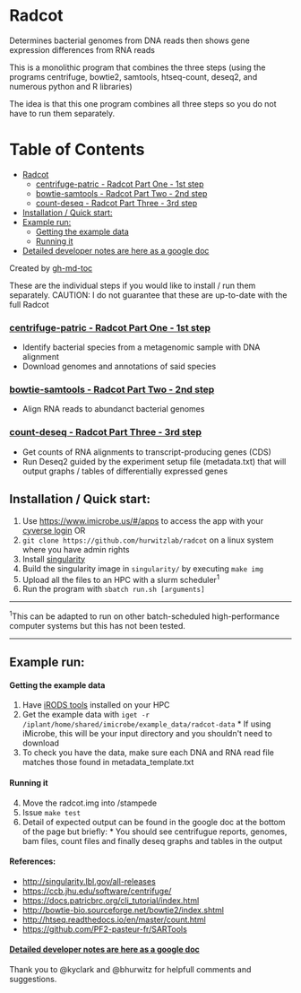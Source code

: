 # Radcot
Determines bacterial genomes from DNA reads then shows gene expression differences from RNA reads

This is a monolithic program that combines the three steps
(using the programs centrifuge, bowtie2, samtools, htseq-count, deseq2, and numerous python and R libraries)

The idea is that this one program combines all three steps so you do not have to run them separately.

Table of Contents
=================
* [Radcot](#radcot)
  * [<a href="https://github.com/hurwitzlab/centrifuge-patric">centrifuge-patric - Radcot Part One - 1st step</a>](#centrifuge-patric---radcot-part-one---1st-step)
  * [<a href="https://github.com/hurwitzlab/bowtie-samtools">bowtie-samtools - Radcot Part Two - 2nd step</a>](#bowtie-samtools---radcot-part-two---2nd-step)
  * [<a href="https://github.com/hurwitzlab/count-deseq">count-deseq - Radcot Part Three - 3rd step</a>](#count-deseq---radcot-part-three---3rd-step)
* [Installation / Quick start:](#installation--quick-start)
* [Example run:](#example-run)
  * [Getting the example data](#getting-the-example-data)
  * [Running it](#running-it)
* [<a href="https://docs.google.com/document/d/1OaRuW3EOhO2MUyvw8gILqukx_Rr7znnN--M_D5QHS2M/edit?usp=sharing" rel="nofollow">Detailed developer notes are here as a google doc</a>](#detailed-developer-notes-are-here-as-a-google-doc)

Created by [gh-md-toc](https://github.com/ekalinin/github-markdown-toc)

These are the individual steps if you would like to install / run them separately. CAUTION: I do not guarantee that these are up-to-date with the full Radcot

### [centrifuge-patric - Radcot Part One - 1st step](https://github.com/hurwitzlab/centrifuge-patric)
- Identify bacterial species from a metagenomic sample with DNA alignment
- Download genomes and annotations of said species

### [bowtie-samtools - Radcot Part Two - 2nd step](https://github.com/hurwitzlab/bowtie-samtools)
- Align RNA reads to abundanct bacterial genomes

### [count-deseq - Radcot Part Three - 3rd step](https://github.com/hurwitzlab/count-deseq)
- Get counts of RNA alignments to transcript-producing genes (CDS)
- Run Deseq2 guided by the experiment setup file (metadata.txt) that will output graphs / tables of differentially expressed genes

## Installation / Quick start:
1. Use https://www.imicrobe.us/#/apps to access the app with your [cyverse login](http://www.cyverse.org/create-account)
OR
2. `git clone https://github.com/hurwitzlab/radcot` on a linux system where you have admin rights
3. Install [singularity](http://singularity.lbl.gov/all-releases)
4. Build the singularity image in `singularity/` by executing `make img`
5. Upload all the files to an HPC with a slurm scheduler<sup>1</sup>
6. Run the program with `sbatch run.sh [arguments]`

---
<sup>1</sup>This can be adapted to run on other 
batch-scheduled high-performance computer systems 
but this has not been tested.

---

## Example run:
#### Getting the example data
  1. Have [iRODS tools](https://docs.irods.org/master/getting_started/download/) installed on your HPC
  2. Get the example data with `iget -r /iplant/home/shared/imicrobe/example_data/radcot-data`
    * If using iMicrobe, this will be your input directory and you shouldn't need to download
  3. To check you have the data, make sure each DNA and RNA read file matches those found in metadata_template.txt

#### Running it
  4. Move the radcot.img into /stampede
  5. Issue `make test`
  6. Detail of expected output can be found in the google doc at the bottom of the page but briefly:
    * You should see centrifugue reports, genomes, bam files, count files and finally deseq graphs and tables
    in the output
    
#### References:
* http://singularity.lbl.gov/all-releases
* https://ccb.jhu.edu/software/centrifuge/
* https://docs.patricbrc.org/cli_tutorial/index.html
* http://bowtie-bio.sourceforge.net/bowtie2/index.shtml
* http://htseq.readthedocs.io/en/master/count.html
* https://github.com/PF2-pasteur-fr/SARTools

#### [Detailed developer notes are here as a google doc](https://docs.google.com/document/d/1OaRuW3EOhO2MUyvw8gILqukx_Rr7znnN--M_D5QHS2M/edit?usp=sharing)

Thank you to @kyclark and @bhurwitz for helpfull comments and suggestions.

